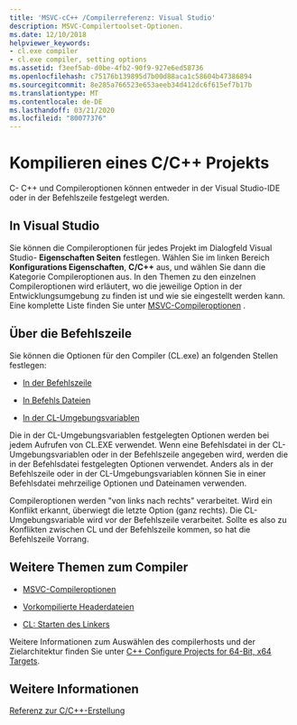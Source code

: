 ```yaml
---
title: 'MSVC-cC++ /Compilerreferenz: Visual Studio'
description: MSVC-Compilertoolset-Optionen.
ms.date: 12/10/2018
helpviewer_keywords:
- cl.exe compiler
- cl.exe compiler, setting options
ms.assetid: f3eef5ab-d0be-4fb2-90f9-927e6ed58736
ms.openlocfilehash: c75176b139895d7b00d88aca1c58604b47386894
ms.sourcegitcommit: 8e285a766523e653aeeb34d412dc6f615ef7b17b
ms.translationtype: MT
ms.contentlocale: de-DE
ms.lasthandoff: 03/21/2020
ms.locfileid: "80077376"
---
```

# <a name="compiling-a-cc-project"></a>Kompilieren eines C/C++ Projekts

C- C++ und Compileroptionen können entweder in der Visual Studio-IDE oder in der Befehlszeile festgelegt werden.

## <a name="in-visual-studio"></a>In Visual Studio

Sie können die Compileroptionen für jedes Projekt im Dialogfeld Visual Studio- **Eigenschaften Seiten** festlegen. Wählen Sie im linken Bereich **Konfigurations Eigenschaften**, **C/C++**  aus, und wählen Sie dann die Kategorie Compileroptionen aus. In den Themen zu den einzelnen Compileroptionen wird erläutert, wo die jeweilige Option in der Entwicklungsumgebung zu finden ist und wie sie eingestellt werden kann. Eine komplette Liste finden Sie unter [MSVC-Compileroptionen](compiler-options.md) .

## <a name="from-the-command-line"></a>Über die Befehlszeile

Sie können die Optionen für den Compiler (CL.exe) an folgenden Stellen festlegen:

- [In der Befehlszeile](compiler-command-line-syntax.md)

- [In Befehls Dateien](cl-command-files.md)

- [In der CL-Umgebungsvariablen](cl-environment-variables.md)

Die in der CL-Umgebungsvariablen festgelegten Optionen werden bei jedem Aufrufen von CL.EXE verwendet. Wenn eine Befehlsdatei in der CL-Umgebungsvariablen oder in der Befehlszeile angegeben wird, werden die in der Befehlsdatei festgelegten Optionen verwendet. Anders als in der Befehlszeile oder in der CL-Umgebungsvariablen können Sie in einer Befehlsdatei mehrzeilige Optionen und Dateinamen verwenden.

Compileroptionen werden "von links nach rechts" verarbeitet. Wird ein Konflikt erkannt, überwiegt die letzte Option (ganz rechts). Die CL-Umgebungsvariable wird vor der Befehlszeile verarbeitet. Sollte es also zu Konflikten zwischen CL und der Befehlszeile kommen, so hat die Befehlszeile Vorrang.

## <a name="additional-compiler-topics"></a>Weitere Themen zum Compiler

- [MSVC-Compileroptionen](compiler-options.md)

- [Vorkompilierte Headerdateien](../creating-precompiled-header-files.md)

- [CL: Starten des Linkers](cl-invokes-the-linker.md)

Weitere Informationen zum Auswählen des compilerhosts und der Zielarchitektur finden Sie unter [ C++ Configure Projects for 64-Bit, x64 Targets](../configuring-programs-for-64-bit-visual-cpp.md).

## <a name="see-also"></a>Weitere Informationen

[Referenz zur C/C++-Erstellung](c-cpp-building-reference.md)

